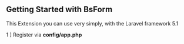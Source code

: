 Getting Started with BsForm
---------------------------

This Extension you can use very simply, with the Laravel framework 5.1

1 ] Register via <strong>config/app.php</strong>
